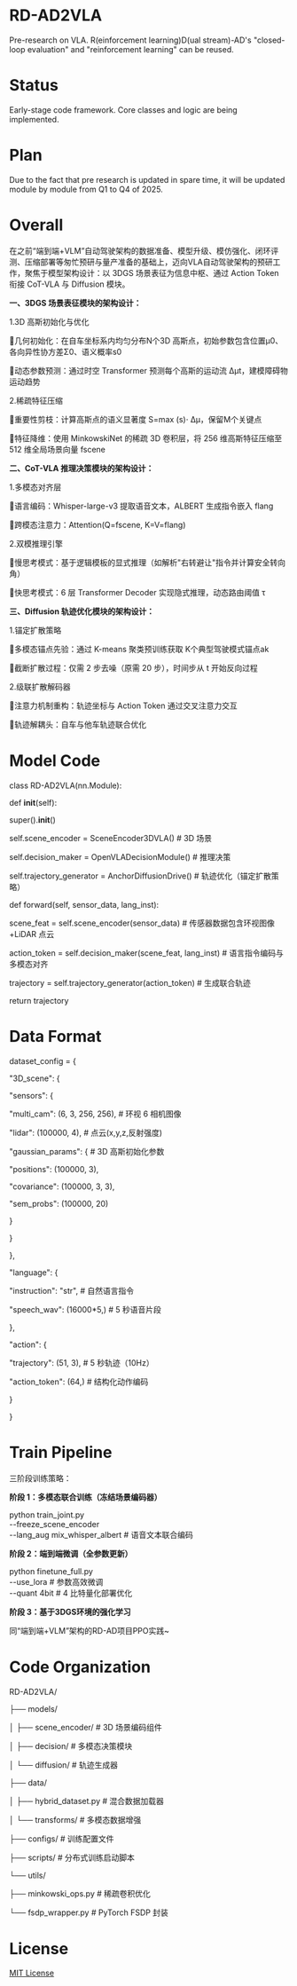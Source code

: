 # RD-AD2VLA
Pre-research on VLA. R(einforcement learning)D(ual stream)-AD's "closed-loop evaluation" and "reinforcement learning" can be reused.

# Status
Early-stage code framework. Core classes and logic are being implemented.  

# Plan
Due to the fact that pre research is updated in spare time, it will be updated module by module from Q1 to Q4 of 2025.

# Overall
在之前“端到端+VLM”自动驾驶架构的数据准备、模型升级、模仿强化、闭环评测、压缩部署等匆忙预研与量产准备的基础上，迈向VLA自动驾驶架构的预研工作，聚焦于模型架构设计：以 3DGS 场景表征为信息中枢、通过 Action Token 衔接 CoT-VLA 与 Diffusion 模块。

**一、3DGS 场景表征模块的架构设计：**

1.3D 高斯初始化与优化

几何初始化：在自车坐标系内均匀分布N个3D 高斯点，初始参数包含位置μ0、各向异性协方差Σ0、语义概率s0

动态参数预测：通过时空 Transformer 预测每个高斯的运动流 Δμt，建模障碍物运动趋势

2.稀疏特征压缩

重要性剪枝：计算高斯点的语义显著度 S=max (s)⋅ Δμ，保留M个关键点

特征降维：使用 MinkowskiNet 的稀疏 3D 卷积层，将 256 维高斯特征压缩至 512 维全局场景向量 fscene

**二、CoT-VLA 推理决策模块的架构设计：**

1.多模态对齐层

语言编码：Whisper-large-v3 提取语音文本，ALBERT 生成指令嵌入 flang

跨模态注意力：Attention(Q=fscene, K=V=flang)

2.双模推理引擎

慢思考模式：基于逻辑模板的显式推理（如解析"右转避让"指令并计算安全转向角）

快思考模式：6 层 Transformer Decoder 实现隐式推理，动态路由阈值 τ

**三、Diffusion 轨迹优化模块的架构设计：**

1.锚定扩散策略

多模态锚点先验：通过 K-means 聚类预训练获取 K个典型驾驶模式锚点ak

截断扩散过程：仅需 2 步去噪（原需 20 步），时间步从 t 开始反向过程

2.级联扩散解码器

注意力机制重构：轨迹坐标与 Action Token 通过交叉注意力交互

轨迹解耦头：自车与他车轨迹联合优化

# Model Code
class RD-AD2VLA(nn.Module):

 def __init__(self):
 
 super().__init__()
 
 self.scene_encoder = SceneEncoder3DVLA() # 3D 场景
 
 self.decision_maker = OpenVLADecisionModule() # 推理决策
 
 self.trajectory_generator = AnchorDiffusionDrive() # 轨迹优化（锚定扩散策略）
 
 def forward(self, sensor_data, lang_inst):
 
 scene_feat = self.scene_encoder(sensor_data) # 传感器数据包含环视图像+LiDAR 点云
 
 action_token = self.decision_maker(scene_feat, lang_inst) # 语言指令编码与多模态对齐
 
 trajectory = self.trajectory_generator(action_token) # 生成联合轨迹
 
 return trajectory

# Data Format

dataset_config = {

 "3D_scene": {
 
 "sensors": {
 
 "multi_cam": (6, 3, 256, 256), # 环视 6 相机图像
 
 "lidar": (100000, 4), # 点云(x,y,z,反射强度)
 
 "gaussian_params": { # 3D 高斯初始化参数
 
 "positions": (100000, 3),
 
 "covariance": (100000, 3, 3),
 
 "sem_probs": (100000, 20)
 
 }

 }
 
 },
 
 "language": {
 
 "instruction": "str", # 自然语言指令
 
 "speech_wav": (16000*5,) # 5 秒语音片段
 
 },
 
 "action": {
 
 "trajectory": (51, 3), # 5 秒轨迹（10Hz）
 
 "action_token": (64,) # 结构化动作编码
 
 }
 
}

# Train Pipeline

三阶段训练策略：

**阶段 1：多模态联合训练（冻结场景编码器）**

python train_joint.py \
 --freeze_scene_encoder \
 --lang_aug mix_whisper_albert # 语音文本联合编码

**阶段 2：端到端微调（全参数更新）**

python finetune_full.py \
 --use_lora # 参数高效微调 \
 --quant 4bit # 4 比特量化部署优化

**阶段 3：基于3DGS环境的强化学习**

同“端到端+VLM”架构的RD-AD项目PPO实践~

# Code Organization

RD-AD2VLA/

├── models/

│ ├── scene_encoder/ # 3D 场景编码组件

│ ├── decision/ # 多模态决策模块

│ └── diffusion/ # 轨迹生成器

├── data/

│ ├── hybrid_dataset.py # 混合数据加载器

│ └── transforms/ # 多模态数据增强

├── configs/ # 训练配置文件

├── scripts/ # 分布式训练启动脚本

└── utils/

 ├── minkowski_ops.py # 稀疏卷积优化
 
 └── fsdp_wrapper.py # PyTorch FSDP 封装

# License
[MIT License](LICENSE)  
